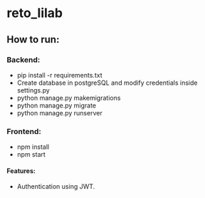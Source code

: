 # reto_lilab
## How to run:
### Backend:
- pip install -r requirements.txt
- Create database in postgreSQL and modify credentials inside settings.py
- python manage.py makemigrations
- python manage.py migrate
- python manage.py runserver

### Frontend:
- npm install
- npm start


#### Features: 
- Authentication using JWT.
